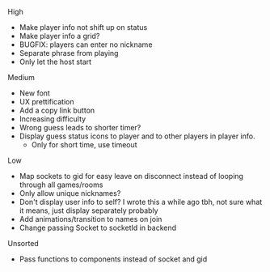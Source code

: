 High
- Make player info not shift up on status
- Make player info a grid?
- BUGFIX: players can enter no nickname
- Separate phrase from playing
- Only let the host start

Medium
- New font
- UX prettification
- Add a copy link button
- Increasing difficulty
- Wrong guess leads to shorter timer?
- Display guess status icons to player and to other players in player info. 
    - Only for short time, use timeout

Low
- Map sockets to gid for easy leave on disconnect instead of looping through all games/rooms
- Only allow unique nicknames?
- Don't display user info to self? I wrote this a while ago tbh, not sure what it means, just display separately probably
- Add animations/transition to names on join
- Change passing Socket to socketId in backend

Unsorted
- Pass functions to components instead of socket and gid
